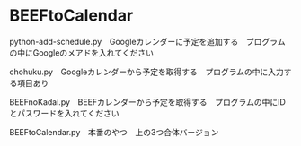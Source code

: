 # BEEFtoCalendar


python-add-schedule.py　Googleカレンダーに予定を追加する　プログラムの中にGoogleのメアドを入れてください

chohuku.py　Googleカレンダーから予定を取得する　プログラムの中に入力する項目あり

BEEFnoKadai.py　BEEFカレンダーから予定を取得する　プログラムの中にIDとパスワードを入れてください

BEEFtoCalendar.py　本番のやつ　上の3つ合体バージョン
